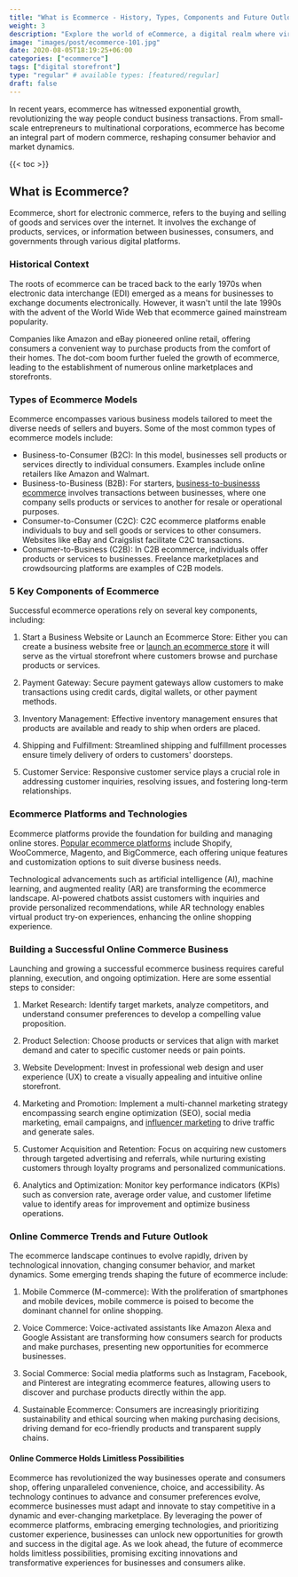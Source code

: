 ```yaml
---
title: "What is Ecommerce - History, Types, Components and Future Outlook"
weight: 3
description: "Explore the world of eCommerce, a digital realm where virtual markets redefine commerce. Uncover digital storefronts, transactions, and the dynamic landscape of modern business."
image: "images/post/ecommerce-101.jpg"
date: 2020-08-05T18:19:25+06:00
categories: ["ecommerce"]
tags: ["digital storefront"]
type: "regular" # available types: [featured/regular]
draft: false
---
```


In recent years, ecommerce has witnessed exponential growth, revolutionizing the way people conduct business transactions. From small-scale entrepreneurs to multinational corporations, ecommerce has become an integral part of modern commerce, reshaping consumer behavior and market dynamics.

{{< toc >}}

## What is Ecommerce?

Ecommerce, short for electronic commerce, refers to the buying and selling of goods and services over the internet. It involves the exchange of products, services, or information between businesses, consumers, and governments through various digital platforms.

### Historical Context

The roots of ecommerce can be traced back to the early 1970s when electronic data interchange (EDI) emerged as a means for businesses to exchange documents electronically. However, it wasn't until the late 1990s with the advent of the World Wide Web that ecommerce gained mainstream popularity.

Companies like Amazon and eBay pioneered online retail, offering consumers a convenient way to purchase products from the comfort of their homes. The dot-com boom further fueled the growth of ecommerce, leading to the establishment of numerous online marketplaces and storefronts.

### Types of Ecommerce Models

Ecommerce encompasses various business models tailored to meet the diverse needs of sellers and buyers. Some of the most common types of ecommerce models include:

- Business-to-Consumer (B2C): In this model, businesses sell products or services directly to individual consumers. Examples include online retailers like Amazon and Walmart.
- Business-to-Business (B2B): For starters, [business-to-businesss ecommerce](/blog/b2b-ecommerce) involves transactions between businesses, where one company sells products or services to another for resale or operational purposes.
- Consumer-to-Consumer (C2C): C2C ecommerce platforms enable individuals to buy and sell goods or services to other consumers. Websites like eBay and Craigslist facilitate C2C transactions.
- Consumer-to-Business (C2B): In C2B ecommerce, individuals offer products or services to businesses. Freelance marketplaces and crowdsourcing platforms are examples of C2B models.
    
### 5 Key Components of Ecommerce

Successful ecommerce operations rely on several key components, including:

1. Start a Business Website or Launch an Ecommerce Store: Either you can create a business website free or [launch an ecommerce store](/blog/launch-an-ecommerce-store) it will serve as the virtual storefront where customers browse and purchase products or services.
    
2. Payment Gateway: Secure payment gateways allow customers to make transactions using credit cards, digital wallets, or other payment methods.
    
3. Inventory Management: Effective inventory management ensures that products are available and ready to ship when orders are placed.
    
4. Shipping and Fulfillment: Streamlined shipping and fulfillment processes ensure timely delivery of orders to customers' doorsteps.
    
5. Customer Service: Responsive customer service plays a crucial role in addressing customer inquiries, resolving issues, and fostering long-term relationships.
    
### Ecommerce Platforms and Technologies

Ecommerce platforms provide the foundation for building and managing online stores. [Popular ecommerce platforms](/blog/best-ecommerce-platforms) include Shopify, WooCommerce, Magento, and BigCommerce, each offering unique features and customization options to suit diverse business needs.

Technological advancements such as artificial intelligence (AI), machine learning, and augmented reality (AR) are transforming the ecommerce landscape. AI-powered chatbots assist customers with inquiries and provide personalized recommendations, while AR technology enables virtual product try-on experiences, enhancing the online shopping experience.

### Building a Successful Online Commerce Business

Launching and growing a successful ecommerce business requires careful planning, execution, and ongoing optimization. Here are some essential steps to consider:

1. Market Research: Identify target markets, analyze competitors, and understand consumer preferences to develop a compelling value proposition.
    
2. Product Selection: Choose products or services that align with market demand and cater to specific customer needs or pain points.
    
3. Website Development: Invest in professional web design and user experience (UX) to create a visually appealing and intuitive online storefront.
    
4. Marketing and Promotion: Implement a multi-channel marketing strategy encompassing search engine optimization (SEO), social media marketing, email campaigns, and [influencer marketing](influencer-marketing-ecommerce-growth) to drive traffic and generate sales.
    
5. Customer Acquisition and Retention: Focus on acquiring new customers through targeted advertising and referrals, while nurturing existing customers through loyalty programs and personalized communications.
    
6. Analytics and Optimization: Monitor key performance indicators (KPIs) such as conversion rate, average order value, and customer lifetime value to identify areas for improvement and optimize business operations.

### Online Commerce Trends and Future Outlook

The ecommerce landscape continues to evolve rapidly, driven by technological innovation, changing consumer behavior, and market dynamics. Some emerging trends shaping the future of ecommerce include:

1. Mobile Commerce (M-commerce): With the proliferation of smartphones and mobile devices, mobile commerce is poised to become the dominant channel for online shopping.
    
2. Voice Commerce: Voice-activated assistants like Amazon Alexa and Google Assistant are transforming how consumers search for products and make purchases, presenting new opportunities for ecommerce businesses.
    
3. Social Commerce: Social media platforms such as Instagram, Facebook, and Pinterest are integrating ecommerce features, allowing users to discover and purchase products directly within the app.
    
4. Sustainable Ecommerce: Consumers are increasingly prioritizing sustainability and ethical sourcing when making purchasing decisions, driving demand for eco-friendly products and transparent supply chains.

#### Online Commerce Holds Limitless Possibilities

Ecommerce has revolutionized the way businesses operate and consumers shop, offering unparalleled convenience, choice, and accessibility. As technology continues to advance and consumer preferences evolve, ecommerce businesses must adapt and innovate to stay competitive in a dynamic and ever-changing marketplace. By leveraging the power of ecommerce platforms, embracing emerging technologies, and prioritizing customer experience, businesses can unlock new opportunities for growth and success in the digital age. As we look ahead, the future of ecommerce holds limitless possibilities, promising exciting innovations and transformative experiences for businesses and consumers alike.
